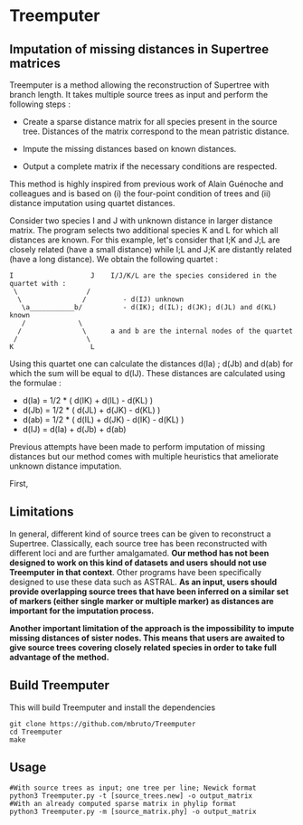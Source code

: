 # Treemputer

## Imputation of missing distances in Supertree matrices

Treemputer is a method allowing the reconstruction of Supertree with branch length. It takes multiple source trees as input and perform the following steps :

  * Create a sparse distance matrix for all species present in the source tree. Distances of the matrix correspond to the mean patristic distance.

  * Impute the missing distances based on known distances.

  * Output a complete matrix if the necessary conditions are respected.

This method is highly inspired from previous work of Alain Guénoche and colleagues and is based on (i) the four-point condition of trees and (ii) distance imputation using quartet distances.

Consider two species I and J with unknown distance in larger distance matrix. The program selects two additional species K and L for which all distances are known. For this example, let's consider that I;K and J;L are closely related (have a small distance) while I;L and J;K are distantly related (have a long distance). We obtain the following quartet :

```
I                   J    I/J/K/L are the species considered in the quartet with :
 \                 /        
  \               /         - d(IJ) unknown
   \a___________b/          - d(IK); d(IL); d(JK); d(JL) and d(KL) known   
   /             \        
  /               \      a and b are the internal nodes of the quartet
 /                 \
K                   L
```

Using this quartet one can calculate the distances d(Ia) ; d(Jb) and d(ab) for which the sum will be equal to d(IJ). These distances are calculated using the formulae :

 * d(Ia) = 1/2 * ( d(IK) + d(IL) - d(KL) )
 * d(Jb) = 1/2 * ( d(JL) + d(JK) - d(KL) )
 * d(ab) = 1/2 * ( d(IL) + d(JK) - d(IK) - d(KL) )
 * d(IJ) = d(Ia) + d(Jb) + d(ab)

Previous attempts have been made to perform imputation of missing distances but our method comes with multiple heuristics that ameliorate unknown distance imputation.

First, 

## Limitations

In general, different kind of source trees can be given to reconstruct a Supertree. Classically, each source tree has been reconstructed with different loci and are further amalgamated. **Our method has not been designed to work on this kind of datasets and users should not use Treemputer in that context**. Other programs have been specifically designed to use these data such as ASTRAL. **As an input, users should provide overlapping source trees that have been inferred on a similar set of markers (either single marker or multiple marker) as distances are important for the imputation process.**

**Another important limitation of the approach is the impossibility to impute missing distances of sister nodes. This means that users are awaited to give source trees covering closely related species in order to take full advantage of the method.**

  
## Build Treemputer

This will build Treemputer and install the dependencies

```
git clone https://github.com/mbruto/Treemputer
cd Treemputer
make
```

## Usage

```
#With source trees as input; one tree per line; Newick format
python3 Treemputer.py -t [source_trees.new] -o output_matrix
#With an already computed sparse matrix in phylip format 
python3 Treemputer.py -m [source_matrix.phy] -o output_matrix
```


